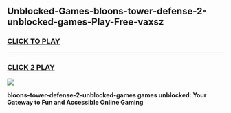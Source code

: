 
## Unblocked-Games-bloons-tower-defense-2-unblocked-games-Play-Free-vaxsz
<h3>
<a href="https://premium76.site?title=bloons-tower-defense-2-unblocked-games&ref=18A1">CLICK TO PLAY</a></h3>
<hr>

<h3>
<a href="https://premium76.site?title=bloons-tower-defense-2-unblocked-games&ref=18A1">CLICK 2 PLAY</a>
  
</h3>

<a href="https://premium76.site?title=bloons-tower-defense-2-unblocked-games&ref=18A1"><img src="https://clearcache.store/games.png"></a>


**bloons-tower-defense-2-unblocked-games games unblocked: Your Gateway to Fun and Accessible Online Gaming**
